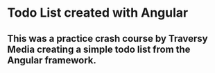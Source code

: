 # Todo List created with Angular

## This was a practice crash course by Traversy Media creating a simple todo list from the Angular framework.